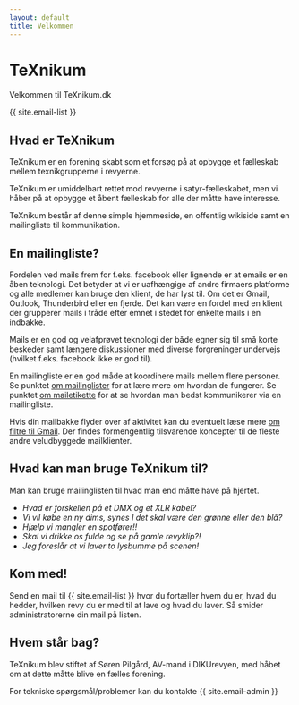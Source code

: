 ```yaml
---
layout: default
title: Velkommen
---
```


# TeXnikum
Velkommen til TeXnikum.dk

{{ site.email-list }}

## Hvad er TeXnikum
TeXnikum er en forening skabt som et forsøg på at opbygge et fælleskab mellem texnikgrupperne i revyerne.

TeXnikum er umiddelbart rettet mod revyerne i satyr-fælleskabet, men vi håber på at opbygge et åbent fælleskab for alle der måtte have interesse.

TeXnikum består af denne simple hjemmeside, en offentlig wikiside samt en mailingliste til kommunikation.


## En mailingliste?

Fordelen ved mails frem for f.eks. facebook eller lignende er at emails er en åben teknologi. Det betyder at vi er uafhængige af andre firmaers platforme og alle medlemer kan bruge den klient, de har lyst til. Om det er Gmail, Outlook, Thunderbird eller en fjerde. Det kan være en fordel med en klient der grupperer mails i tråde efter emnet i stedet for enkelte mails i en indbakke.

Mails er en god og velafprøvet teknologi der både egner sig til små korte beskeder samt længere diskussioner med diverse forgreninger undervejs (hvilket f.eks. facebook ikke er god til).

En mailingliste er en god måde at koordinere mails mellem flere personer.
Se punktet <a href="/mailinglister">om mailinglister</a> for at lære mere om hvordan de fungerer.
Se punktet <a href="/mailetikette">om mailetikette</a> for at se hvordan man bedst kommunikerer via en mailingliste.

Hvis din mailbakke flyder over af aktivitet kan du eventuelt læse mere <a href="/gmail">om filtre til Gmail</a>. Der findes formengentlig tilsvarende koncepter til de fleste andre veludbyggede mailklienter.


## Hvad kan man bruge TeXnikum til?
Man kan bruge mailinglisten til hvad man end måtte have på hjertet.

+ *Hvad er forskellen på et DMX og et XLR kabel?*
+ *Vi vil købe en ny dims, synes I det skal være den grønne eller den blå?*
+ *Hjælp vi mangler en spotfører!!*
+ *Skal vi drikke os fulde og se på gamle revyklip?!*
+ *Jeg foreslår at vi laver to lysbumme på scenen!*


## Kom med!

Send en mail til {{ site.email-list }} hvor du fortæller hvem du er, hvad du hedder, hvilken revy du er med til at lave og hvad du laver. Så smider administratorerne din mail på listen.


## Hvem står bag?

TeXnikum blev stiftet af Søren Pilgård, AV-mand i DIKUrevyen, med håbet om at dette måtte blive en fælles forening.

For tekniske spørgsmål/problemer kan du kontakte {{ site.email-admin }}
